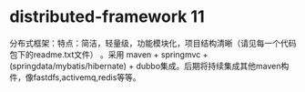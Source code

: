 ﻿# distributed-framework 11
分布式框架：特点：简洁，轻量级，功能模块化，项目结构清晰（请见每一个代码包下的readme.txt文件） 。采用  maven + springmvc + (springdata/mybatis/hibernate) + dubbo集成。后期将持续集成其他maven构件，像fastdfs,activemq,redis等等。
